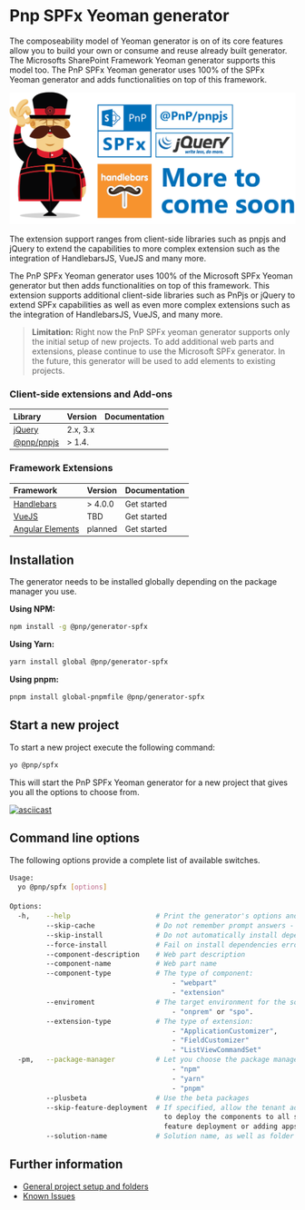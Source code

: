 # Pnp SPFx Yeoman generator
The composeability model of Yeoman generator is on of its core features allow you to build your own or consume and reuse already built generator. The Microsofts SharePoint Framework Yeoman generator supports this model too.
The PnP SPFx Yeoman generator uses 100% of the SPFx Yeoman generator and adds functionalities on top of this framework.

![PnP SPFx Generator][logo]

The extension support ranges from client-side libraries such as pnpjs and jQuery to extend the capabilities to more complex extension such as the integration of HandlebarsJS, VueJS and many more.


The PnP SPFx Yeoman generator uses 100% of the Microsoft SPFx Yeoman generator but then adds functionalities on top of this framework. This extension supports additional client-side libraries such as PnPjs or jQuery to extend SPFx capabilities as well as even more complex extensions such as the integration of HandlebarsJS, VueJS, and many more.

> **Limitation:** Right now the PnP SPFx yeoman generator supports only the initial setup of new projects. To add additional web parts and extensions, please continue to use the Microsoft SPFx generator. In the future, this generator will be used to add elements to existing projects.

### Client-side extensions and Add-ons

| Library | Version | Documentation |
|:--|:--|:--|
| [jQuery](http://jquery.com) | 2.x, 3.x | |
| [@pnp/pnpjs](https://github.com/pnp/pnpjs) | > 1.4. | |

### Framework Extensions

| Framework | Version | Documentation |
|:--|:--|:--|
| [Handlebars](http://handlebarsjs.com) | > 4.0.0 | Get started |
| [VueJS](https://vuejs.org) | TBD | Get started |
| [Angular Elements](https://angular.io/guide/elements) | planned |  Get started |

## Installation

The generator needs to be installed globally depending on the package manager you use.

**Using NPM:**
```sh
npm install -g @pnp/generator-spfx
```

**Using Yarn:**
```sh
yarn install global @pnp/generator-spfx
```

**Using pnpm:**
```sh
pnpm install global-pnpmfile @pnp/generator-spfx
```


## Start a new project

To start a new project execute the following command:

```sh
yo @pnp/spfx
```

This will start the PnP SPFx Yeoman generator for a new project that gives you all the options to choose from.


[![asciicast](https://asciinema.org/a/196170.png)](https://asciinema.org/a/196170)

## Command line options

The following options provide a complete list of available switches.

```bash
Usage:
  yo @pnp/spfx [options]

Options:
  -h,    --help                     # Print the generator's options and usage
         --skip-cache               # Do not remember prompt answers - Default: false
         --skip-install             # Do not automatically install dependencies - Default: false
         --force-install            # Fail on install dependencies error - Default: false
         --component-description    # Web part description
         --component-name           # Web part name
         --component-type           # The type of component:
                                        - "webpart"
                                        - "extension"
         --enviroment               # The target environment for the solution:
                                        - "onprem" or "spo".
         --extension-type           # The type of extension:
                                        - "ApplicationCustomizer",
                                        - "FieldCustomizer"
                                        - "ListViewCommandSet"
  -pm,   --package-manager          # Let you choose the package manager:
                                        - "npm"
                                        - "yarn"
                                        - "pnpm"
         --plusbeta                 # Use the beta packages
         --skip-feature-deployment  # If specified, allow the tenant admin the choice of being able
                                      to deploy the components to all sites immediately without running any
                                      feature deployment or adding apps in sites
         --solution-name            # Solution name, as well as folder name
```


## Further information

* [General project setup and folders](./compose/add-generator.md)
* [Known Issues](./known-issues.md)


[logo]: ./assets/pnpspfx-title.png
